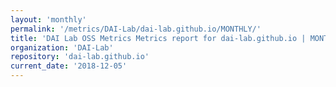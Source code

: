 ```yaml
---
layout: 'monthly'
permalink: '/metrics/DAI-Lab/dai-lab.github.io/MONTHLY/'
title: 'DAI Lab OSS Metrics Metrics report for dai-lab.github.io | MONTHLY-REPORT-2018-12-05'
organization: 'DAI-Lab'
repository: 'dai-lab.github.io'
current_date: '2018-12-05'
---
```

